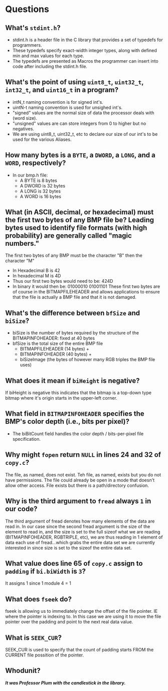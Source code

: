 # Questions

## What's `stdint.h`?

- stdint.h is a header file in the C library that provides a set of typedefs for programmers.
- These typedefs specify exact-width integer types, along with defined min and max values for each type.
- The typedefs are presented as Macros the programmer can insert into code after including the stdint.h file.

## What's the point of using `uint8_t`, `uint32_t`, `int32_t`, and `uint16_t` in a program?

- intN_t naming convention is for signed int's.
- uintN-t naming convention is used for unsighed int's.
- "signed" values are the normal size of data the processor deals with (word size).
- "unsigned" values are can store integers from 0 to higher but no negatives.
- We are using uint8_t, uint32_t, etc to declare our size of our int's to be used for the various Aliases.

## How many bytes is a `BYTE`, a `DWORD`, a `LONG`, and a `WORD`, respectively?
- In our bmp.h file:
    - A BYTE is 8 bytes
    - A DWORD is 32 bytes
    - A LONG is 32 bytes
    - A WORD is 16 bytes

## What (in ASCII, decimal, or hexadecimal) must the first two bytes of any BMP file be? Leading bytes used to identify file formats (with high probability) are generally called "magic numbers."

The first two bytes of any BMP must be the character "B" then the character "M"
- In Hexadecimal B is 42
- In hexadecimal M is 4D
- Thus our first two bytes would need to be:  424D
- In binary it would then be:  01000010 01001101
These first two bytes are of course in the BITMAPFILEHEADER and allows applications to ensure that the file is actually a BMP file and that it is not damaged.

## What's the difference between `bfSize` and `biSize`?

- biSize is the number of bytes required by the structure of the BITMAPINFOHEADER:  fixed at 40 bytes
- bfSize is the total size of the entire BMP file
    - BITMAPFILEHEADER (14 bytes) +
    - BITMAPINFOHEADER (40 bytes) +
    - biSizeImage (the bytes of however many RGB triples the BMP file uses)

## What does it mean if `biHeight` is negative?

If biHeight is negative this indicates that the bitmap is a top-down type bitmap where it's origin starts in the upper-left corner.  

## What field in `BITMAPINFOHEADER` specifies the BMP's color depth (i.e., bits per pixel)?

- The biBitCount field handles the color depth / bits-per-pixel file specification.

## Why might `fopen` return `NULL` in lines 24 and 32 of `copy.c`?

The file, as named, does not exist.
Teh file, as named, exists but you do not have permissions.
The file could already be open in a mode that doesn't allow other access.
File exists but there is a path/directory confusion. 

## Why is the third argument to `fread` always `1` in our code?

The third argument of fread denotes how many elements of the data are read in.
In our case since the second fread argument is the size of the element to read in, and the size is set to the full sizeof what we are reading (BITMAPINFOHEADER, RGBTRIPLE, etc), we are thus reading in 1 element of data each use of fread...which grabs the entire data set we are currently interested in since size is set to the sizeof the entire data set.
 

## What value does line 65 of `copy.c` assign to `padding` if `bi.biWidth` is `3`?

It assigns 1 since 1 module 4 = 1

## What does `fseek` do?

fseek is allowing us to immediately change the offset of the file pointer.  IE where the pointer is indexing to.  In this case we are using it to move the file pointer over the padding and point to the next real data value.

## What is `SEEK_CUR`?

SEEK_CUR is used to specify that the count of padding starts FROM the CURRENT file possition of the pointer.


## Whodunit?

***It was Professor Plum with the candlestick in the library.***
